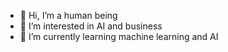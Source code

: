 - 👋 Hi, I’m a human being
- 👀 I’m interested in AI and business
- 🌱 I’m currently learning machine learning and AI
<!---
python-dev100/python-dev100 is a ✨ special ✨ repository because its `README.md` (this file) appears on your GitHub profile.
You can click the Preview link to take a look at your changes.
--->
